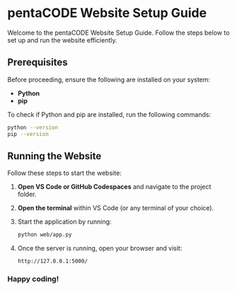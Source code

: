 # pentaCODE Website Setup Guide

Welcome to the pentaCODE Website Setup Guide. Follow the steps below to set up and run the website efficiently.

## Prerequisites

Before proceeding, ensure the following are installed on your system:

- **Python** 
- **pip**

To check if Python and pip are installed, run the following commands:

  ```bash
  python --version
  pip --version
  ```

## Running the Website

Follow these steps to start the website:

1. **Open VS Code or GitHub Codespaces** and navigate to the project folder.
2. **Open the terminal** within VS Code (or any terminal of your choice).
3. Start the application by running:
   ```bash
   python web/app.py
   ```

4. Once the server is running, open your browser and visit:
   ```
   http://127.0.0.1:5000/
   ```

### Happy coding!
